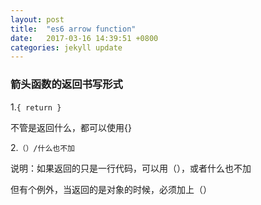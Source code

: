 ```yaml
---
layout: post
title:  "es6 arrow function"
date:   2017-03-16 14:39:51 +0800
categories: jekyll update
---
```


### 箭头函数的返回书写形式

1.`{ return }`

不管是返回什么，都可以使用{}

2.`（）/什么也不加`



说明：如果返回的只是一行代码，可以用（），或者什么也不加

但有个例外，当返回的是对象的时候，必须加上（）

